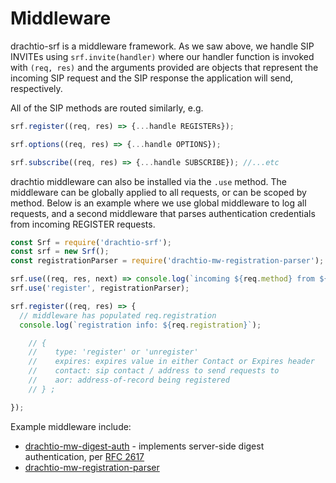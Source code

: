 # Middleware

drachtio-srf is a middleware framework.  As we saw above, we handle SIP INVITEs using `srf.invite(handler)` where our handler function is invoked with `(req, res)` and the arguments provided are objects that represent the incoming SIP request and the SIP response the application will send, respectively.  

All of the SIP methods are routed similarly, e.g.
```js
srf.register((req, res) => {...handle REGISTERs});

srf.options((req, res) => {...handle OPTIONS});

srf.subscribe((req, res) => {...handle SUBSCRIBE}); //...etc
```

drachtio middleware can also be installed via the `.use` method.  The middleware can be globally applied to all requests, or can be scoped by method.  Below is an example where we use global middleware to log all requests, and a second middleware that parses authentication credentials from incoming REGISTER requests.
```js
const Srf = require('drachtio-srf');
const srf = new Srf();
const registrationParser = require('drachtio-mw-registration-parser');

srf.use((req, res, next) => console.log(`incoming ${req.method} from ${req.source_address}}`));
srf.use('register', registrationParser);

srf.register((req, res) => {
  // middleware has populated req.registration
  console.log(`registration info: ${req.registration}`);

    // {
    //    type: 'register' or 'unregister'
    //    expires: expires value in either Contact or Expires header
    //    contact: sip contact / address to send requests to
    //    aor: address-of-record being registered
    // } ;

});
```
Example middleware include:
* [drachtio-mw-digest-auth](https://www.npmjs.com/package/drachtio-mw-digest-auth) - implements server-side digest authentication, per [RFC 2617](https://www.ietf.org/rfc/rfc2617.txt)
* [drachtio-mw-registration-parser](https://www.npmjs.com/package/drachtio-mw-registration-parser)
